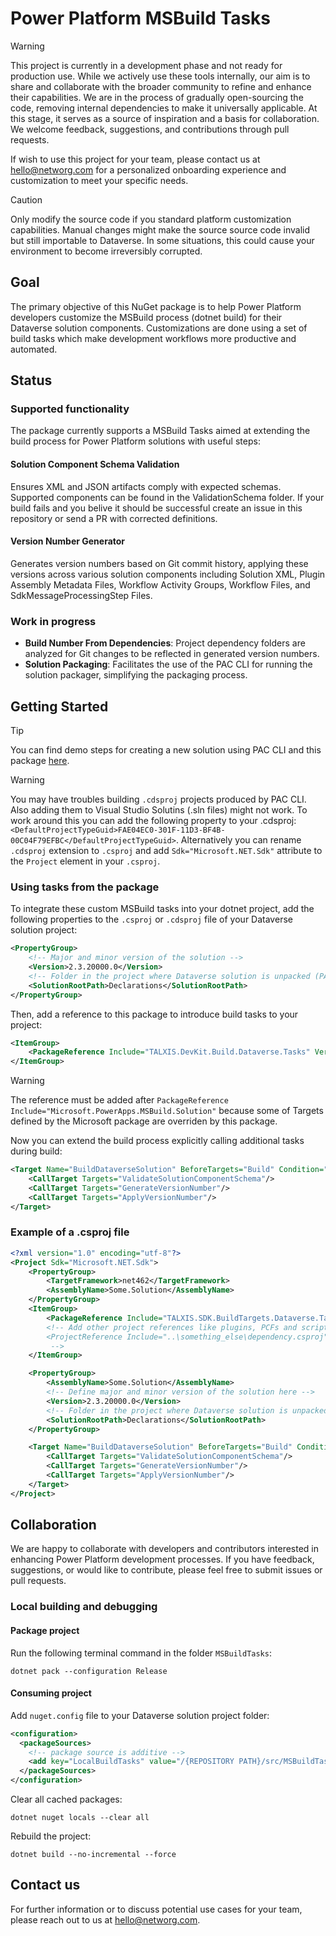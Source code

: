 # Power Platform MSBuild Tasks

> [!WARNING]
> This project is currently in a development phase and not ready for production use.
> While we actively use these tools internally, our aim is to share and collaborate with the broader community to refine and enhance their capabilities.
> We are in the process of gradually open-sourcing the code, removing internal dependencies to make it universally applicable.
> At this stage, it serves as a source of inspiration and a basis for collaboration.
> We welcome feedback, suggestions, and contributions through pull requests.

If wish to use this project for your team, please contact us at hello@networg.com for a personalized onboarding experience and customization to meet your specific needs.

> [!CAUTION]
> Only modify the source code if you standard platform customization capabilities.
> Manual changes might make the source source code invalid but still importable to Dataverse.
> In some situations, this could cause your environment to become irreversibly corrupted.

## Goal
The primary objective of this NuGet package is to help Power Platform developers customize the MSBuild process (dotnet build) for their Dataverse solution components. Customizations are done using a set of build tasks which make development workflows more productive and automated.

## Status

### Supported functionality

The package currently supports a MSBuild Tasks aimed at extending the build process for Power Platform solutions with useful steps:

#### Solution Component Schema Validation
Ensures XML and JSON artifacts comply with expected schemas. Supported components can be found in the ValidationSchema folder. If your build fails and you belive it should be successful create an issue in this repository or send a PR with corrected definitions.

#### Version Number Generator
Generates version numbers based on Git commit history, applying these versions across various solution components including Solution XML, Plugin Assembly Metadata Files, Workflow Activity Groups, Workflow Files, and SdkMessageProcessingStep Files.

### Work in progress

- **Build Number From Dependencies**: Project dependency folders are analyzed for Git changes to be reflected in generated version numbers.
- **Solution Packaging**: Facilitates the use of the PAC CLI for running the solution packager, simplifying the packaging process.

## Getting Started
> [!TIP]  
> You can find demo steps for creating a new solution using PAC CLI and this package [here](https://tntg.cz/repo-init-demo).

> [!WARNING]  
> You may have troubles building `.cdsproj` projects produced by PAC CLI.
> Also adding them to Visual Studio Solutins (.sln files) might not work.
> To work around this you can add the following property to your .cdsproj: `<DefaultProjectTypeGuid>FAE04EC0-301F-11D3-BF4B-00C04F79EFBC</DefaultProjectTypeGuid>`.
> Alternatively you can rename `.cdsproj` extension to `.csproj` and add `Sdk="Microsoft.NET.Sdk"` attribute to the `Project` element in your `.csproj`.

### Using tasks from the package
To integrate these custom MSBuild tasks into your dotnet project, add the following properties to the `.csproj` or `.cdsproj` file of your Dataverse solution project:
```xml
<PropertyGroup>
    <!-- Major and minor version of the solution -->
    <Version>2.3.20000.0</Version>
    <!-- Folder in the project where Dataverse solution is unpacked (PAC CLI users src folder in the init command) -->
    <SolutionRootPath>Declarations</SolutionRootPath>
</PropertyGroup>

```
Then, add a reference to this package to introduce build tasks to your project:
```xml
<ItemGroup>
    <PackageReference Include="TALXIS.DevKit.Build.Dataverse.Tasks" Version="0.*" />
</ItemGroup>
```
> [!WARNING]  
> The reference must be added after
> `PackageReference Include="Microsoft.PowerApps.MSBuild.Solution"`
> because some of Targets defined by the Microsoft package are overriden by this package.


Now you can extend the build process explicitly calling additional tasks during build:

```xml
<Target Name="BuildDataverseSolution" BeforeTargets="Build" Condition="Exists('$(ProjectDir)$(SolutionRootPath)\Other\Solution.xml')">
    <CallTarget Targets="ValidateSolutionComponentSchema"/>
    <CallTarget Targets="GenerateVersionNumber"/>
    <CallTarget Targets="ApplyVersionNumber"/>
</Target>
```

### Example of a .csproj file

```xml
<?xml version="1.0" encoding="utf-8"?>
<Project Sdk="Microsoft.NET.Sdk">
    <PropertyGroup>
        <TargetFramework>net462</TargetFramework>
        <AssemblyName>Some.Solution</AssemblyName>
    </PropertyGroup>
    <ItemGroup>
        <PackageReference Include="TALXIS.SDK.BuildTargets.Dataverse.Tasks" Version="0.*" />
        <!-- Add other project references like plugins, PCFs and scripts here...
        <ProjectReference Include="..\something_else\dependency.csproj" />
         -->
    </ItemGroup>

    <PropertyGroup>
        <AssemblyName>Some.Solution</AssemblyName>
        <!-- Define major and minor version of the solution here -->
        <Version>2.3.20000.0</Version>
        <!-- Folder in the project where Dataverse solution is unpacked -->
        <SolutionRootPath>Declarations</SolutionRootPath>
    </PropertyGroup>

    <Target Name="BuildDataverseSolution" BeforeTargets="Build" Condition="Exists('$(ProjectDir)$(SolutionRootPath)\Other\Solution.xml')">
        <CallTarget Targets="ValidateSolutionComponentSchema"/>
        <CallTarget Targets="GenerateVersionNumber"/>
        <CallTarget Targets="ApplyVersionNumber"/>
    </Target>
</Project>
```

## Collaboration

We are happy to collaborate with developers and contributors interested in enhancing Power Platform development processes. If you have feedback, suggestions, or would like to contribute, please feel free to submit issues or pull requests.

### Local building and debugging

#### Package project

Run the following terminal command in the folder `MSBuildTasks`:

```
dotnet pack --configuration Release
```

#### Consuming project

Add `nuget.config` file to your Dataverse solution project folder:

```xml
<configuration>
  <packageSources>
    <!-- package source is additive -->
    <add key="LocalBuildTasks" value="/{REPOSITORY PATH}/src/MSBuildTasks/bin/Release/" />
  </packageSources>
</configuration>
```

Clear all cached packages:

```
dotnet nuget locals --clear all
```

Rebuild the project:

```
dotnet build --no-incremental --force
```

## Contact us

For further information or to discuss potential use cases for your team, please reach out to us at hello@networg.com.
